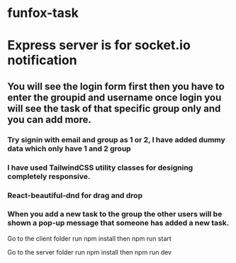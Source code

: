 # funfox-task
# Express server is for socket.io notification

## You will see the login form first then you have to enter the groupid and username once login you will see the task of that specific group only and you can add more.
### Try signin with email and group as 1 or 2, I have added dummy data which only have 1 and 2 group

### I have used TailwindCSS utility classes for designing completely responsive.
### React-beautiful-dnd for drag and drop

### When you add a new task to the group the other users will be shown a pop-up message that someone has added a new task.

Go to the client folder
run
  npm install
then
  npm run start

Go to the server folder
  run
    npm install
  then
    npm run dev
  
